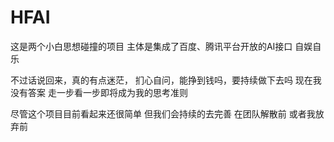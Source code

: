 # HFAI
这是两个小白思想碰撞的项目
主体是集成了百度、腾讯平台开放的AI接口
自娱自乐

不过话说回来，真的有点迷茫，
扪心自问，能挣到钱吗，要持续做下去吗
现在我没有答案
走一步看一步即将成为我的思考准则

尽管这个项目目前看起来还很简单
但我们会持续的去完善
在团队解散前
或者我放弃前
